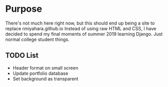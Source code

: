 # Purpose
There's not much here right now, but this should end up being a site to replace rmiyahara.github.io Instead of using raw HTML and CSS, I have decided to spend my final moments of summer 2019 learning Django. Just normal college student things.

## TODO List
<ul>
<li>Header format on small screen</li>
<li>Update portfolio database</li>
<li>Set background as transparent</li>
</ul>